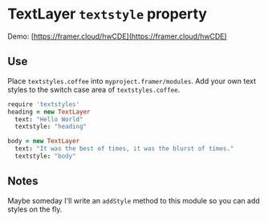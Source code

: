 # TextLayer `textstyle` property
Demo: [https://framer.cloud/hwCDE](https://framer.cloud/hwCDE)

## Use
Place `textstyles.coffee` into `myproject.framer/modules`. Add your own text styles to the switch case area of `textstyles.coffee`.
```coffee
require 'textstyles'
heading = new TextLayer
  text: "Hello World"
  textstyle: "heading"

body = new TextLayer
  text: "It was the best of times, it was the blurst of times."
  textstyle: "body"
```

## Notes
Maybe someday I'll write an `addStyle` method to this module so you can add styles on the fly.
